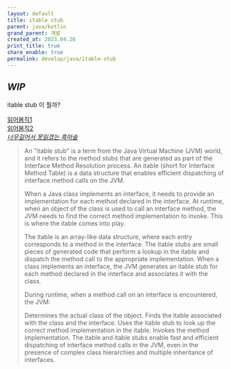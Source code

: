```yaml
---
layout: default
title: itable stub
parent: java/kotlin
grand_parent: 개발
created_at: 2023.04.26
print_title: true
share_enable: true
permalink: develop/java/itable-stub
---
```


## *WIP*

itable stub 이 뭘까? 

[읽어봄직1](http://insightfullogic.com/2014/May/12/fast-and-megamorphic-what-influences-method-invoca/)  
[읽어봄직2](https://mrale.ph/blog/2015/01/11/whats-up-with-monomorphism.html)  
[*너무길어서 못읽겠는 흑마술*](https://shipilev.net/blog/2015/black-magic-method-dispatch/)  

> An "itable stub" is a term from the Java Virtual Machine (JVM) world, and it refers to the method stubs that are generated as part of the Interface Method Resolution process. An itable (short for Interface Method Table) is a data structure that enables efficient dispatching of interface method calls on the JVM.
> 
> When a Java class implements an interface, it needs to provide an implementation for each method declared in the interface. At runtime, when an object of the class is used to call an interface method, the JVM needs to find the correct method implementation to invoke. This is where the itable comes into play.
> 
> The itable is an array-like data structure, where each entry corresponds to a method in the interface. The itable stubs are small pieces of generated code that perform a lookup in the itable and dispatch the method call to the appropriate implementation. When a class implements an interface, the JVM generates an itable stub for each method declared in the interface and associates it with the class.
> 
> During runtime, when a method call on an interface is encountered, the JVM:
> 
> Determines the actual class of the object.
> Finds the itable associated with the class and the interface.
> Uses the itable stub to look up the correct method implementation in the itable.
> Invokes the method implementation.
> The itable and itable stubs enable fast and efficient dispatching of interface method calls in the JVM, even in the presence of complex class hierarchies and multiple inheritance of interfaces.

